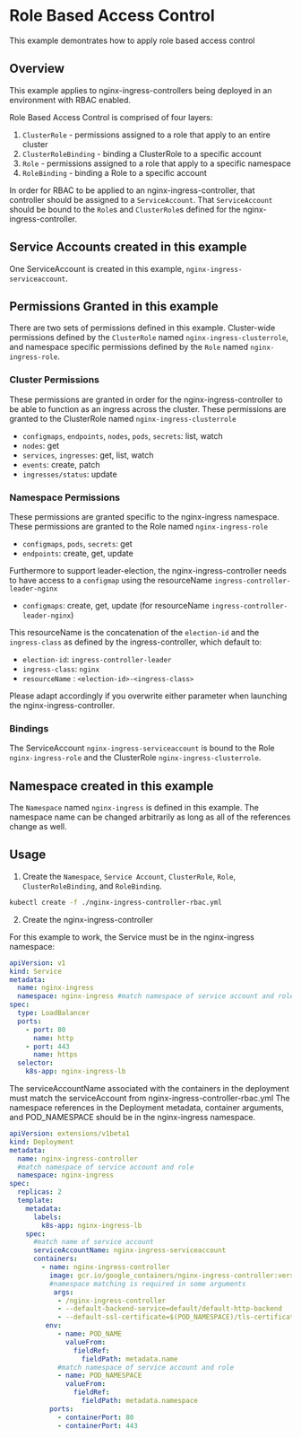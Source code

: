 # Role Based Access Control

This example demontrates how to apply role based access control

## Overview

This example applies to nginx-ingress-controllers being deployed in an
environment with RBAC enabled.

Role Based Access Control is comprised of four layers:

1.  `ClusterRole` - permissions assigned to a role that apply to an entire cluster
2.  `ClusterRoleBinding` - binding a ClusterRole to a specific account
3.  `Role` - permissions assigned to a role that apply to a specific namespace
4.  `RoleBinding` - binding a Role to a specific account

In order for RBAC to be applied to an nginx-ingress-controller, that controller
should be assigned to a `ServiceAccount`.  That `ServiceAccount` should be
bound to the `Role`s and `ClusterRole`s defined for the
nginx-ingress-controller.

## Service Accounts created in this example

One ServiceAccount is created in this example, `nginx-ingress-serviceaccount`.

## Permissions Granted in this example

There are two sets of permissions defined in this example.  Cluster-wide
permissions defined by the `ClusterRole` named `nginx-ingress-clusterrole`, and
namespace specific permissions defined by the `Role` named
`nginx-ingress-role`.

### Cluster Permissions

These permissions are granted in order for the nginx-ingress-controller to be
able to function as an ingress across the cluster.  These permissions are
granted to the ClusterRole named `nginx-ingress-clusterrole`

* `configmaps`, `endpoints`, `nodes`, `pods`, `secrets`: list, watch
* `nodes`: get
* `services`, `ingresses`: get, list, watch
* `events`: create, patch
* `ingresses/status`: update

### Namespace Permissions

These permissions are granted specific to the nginx-ingress namespace.  These
permissions are granted to the Role named `nginx-ingress-role`

* `configmaps`, `pods`, `secrets`: get
* `endpoints`: create, get, update

Furthermore to support leader-election, the nginx-ingress-controller needs to
have access to a `configmap` using the resourceName `ingress-controller-leader-nginx`

* `configmaps`: create, get, update (for resourceName `ingress-controller-leader-nginx`)

This resourceName is the concatenation of the `election-id` and the
`ingress-class` as defined by the ingress-controller, which default to:

* `election-id`: `ingress-controller-leader`
* `ingress-class`: `nginx`
* `resourceName` : `<election-id>-<ingress-class>`

Please adapt accordingly if you overwrite either parameter when launching the
nginx-ingress-controller.

### Bindings

The ServiceAccount `nginx-ingress-serviceaccount` is bound to the Role
`nginx-ingress-role` and the ClusterRole `nginx-ingress-clusterrole`.

## Namespace created in this example

The `Namespace` named `nginx-ingress` is defined in this example.  The
namespace name can be changed arbitrarily as long as all of the references
change as well.


## Usage

1.  Create the `Namespace`, `Service Account`, `ClusterRole`, `Role`,
`ClusterRoleBinding`, and `RoleBinding`.

```sh
kubectl create -f ./nginx-ingress-controller-rbac.yml
```

2.  Create the nginx-ingress-controller

For this example to work, the Service must be in the nginx-ingress namespace:

```yaml
apiVersion: v1
kind: Service
metadata:
  name: nginx-ingress
  namespace: nginx-ingress #match namespace of service account and role
spec:
  type: LoadBalancer
  ports:
    - port: 80
      name: http
    - port: 443
      name: https
  selector:
    k8s-app: nginx-ingress-lb
```

The serviceAccountName associated with the containers in the deployment must
match the serviceAccount from nginx-ingress-controller-rbac.yml  The namespace
references in the Deployment metadata, container arguments, and POD_NAMESPACE
should be in the nginx-ingress namespace.

```yaml
apiVersion: extensions/v1beta1
kind: Deployment
metadata:
  name: nginx-ingress-controller
  #match namespace of service account and role
  namespace: nginx-ingress 
spec:
  replicas: 2
  template:
    metadata:
      labels:
        k8s-app: nginx-ingress-lb
    spec:
      #match name of service account
      serviceAccountName: nginx-ingress-serviceaccount
      containers:
        - name: nginx-ingress-controller
          image: gcr.io/google_containers/nginx-ingress-controller:version
          #namespace matching is required in some arguments
           args:
            - /nginx-ingress-controller
            - --default-backend-service=default/default-http-backend
            - --default-ssl-certificate=$(POD_NAMESPACE)/tls-certificate
         env:
            - name: POD_NAME
              valueFrom:
                fieldRef:
                  fieldPath: metadata.name
            #match namespace of service account and role
            - name: POD_NAMESPACE 
              valueFrom:
                fieldRef:
                  fieldPath: metadata.namespace	  
          ports:
            - containerPort: 80
            - containerPort: 443

```
